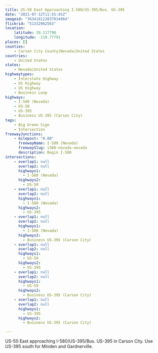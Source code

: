 ```yaml
---
title: US-50 East Approaching I-580/US-395/Bus. US-395
date: "2021-07-12T11:55:45Z"
imageid: "363418122037814964"
flickrid: "51332962563"
location:
    latitude: 39.117798
    longitude: -119.77791
places: []
counties:
    - Carson City County|Nevada|United States
countries:
    - United States
states:
    - Nevada|United States
highwaytypes:
    - Interstate Highway
    - US Highway
    - US Highway
    - Business Loop
highways:
    - I-580 (Nevada)
    - US-50
    - US-395
    - Business US-395 (Carson City)
tags:
    - Big Green Sign
    - Intersection
freewayJunctions:
    - milepost: "0.00"
      freewayName: I-580 (Nevada)
      freewaySlug: i580-nevada-nevada
      description: Begin I-580
intersections:
    - overlap1: null
      overlap2: null
      highways1:
        - I-580 (Nevada)
      highways2:
        - US-50
    - overlap1: null
      overlap2: null
      highways1:
        - I-580 (Nevada)
      highways2:
        - US-395
    - overlap1: null
      overlap2: null
      highways1:
        - I-580 (Nevada)
      highways2:
        - Business US-395 (Carson City)
    - overlap1: null
      overlap2: null
      highways1:
        - US-50
      highways2:
        - US-395
    - overlap1: null
      overlap2: null
      highways1:
        - US-50
      highways2:
        - Business US-395 (Carson City)
    - overlap1: null
      overlap2: null
      highways1:
        - US-395
      highways2:
        - Business US-395 (Carson City)

---
```

US-50 East approaching I-580/US-395/Bus. US-395 in Carson City.  Use US-395 south for Minden and Gardnerville.